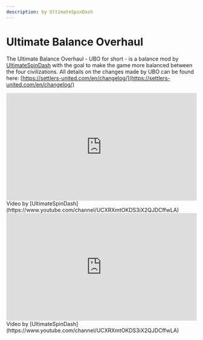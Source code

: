 ```yaml
---
description: by UltimateSpinDash
---
```


# Ultimate Balance Overhaul

The Ultimate Balance Overhaul - UBO for short - is a balance mod by [UltimateSpinDash](https://www.youtube.com/channel/UCXRXmtOKDS3iX2QJDCffwLA) with the goal to make the game more balanced between the four civilizations. All details on the changes made by UBO can be found here: [https://settlers-united.com/en/changelog/](https://settlers-united.com/en/changelog/)

<iframe style="width: 100%;aspect-ratio:16/9;" src="https://www.youtube.com/embed/L2EqcWOE_qw" frameborder="0" allowfullscreen></iframe>
<figcaption markdown>
Video by [UltimateSpinDash](https://www.youtube.com/channel/UCXRXmtOKDS3iX2QJDCffwLA)

</figcaption>
            

<iframe style="width: 100%;aspect-ratio:16/9;" src="https://www.youtube.com/embed/rcSYC66QTW4" frameborder="0" allowfullscreen></iframe>
<figcaption markdown>
Video by [UltimateSpinDash](https://www.youtube.com/channel/UCXRXmtOKDS3iX2QJDCffwLA)

</figcaption>
            

